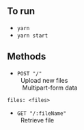## To run

- `yarn`
- `yarn start`

## Methods

- `POST "/"`<br>&nbsp;&nbsp;Upload new files<br>&nbsp;&nbsp; Multipart-form data

```
files: <files>
```

- `GET "/:fileName"`<br>&nbsp;&nbsp;Retrieve file
